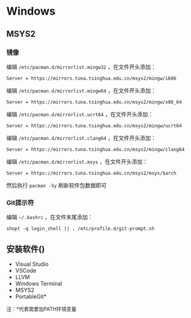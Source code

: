 # Windows

## MSYS2

### 镜像

编辑 `/etc/pacman.d/mirrorlist.mingw32` ，在文件开头添加：
```
Server = https://mirrors.tuna.tsinghua.edu.cn/msys2/mingw/i686
```

编辑 `/etc/pacman.d/mirrorlist.mingw64` ，在文件开头添加：
```
Server = https://mirrors.tuna.tsinghua.edu.cn/msys2/mingw/x86_64
```

编辑 `/etc/pacman.d/mirrorlist.ucrt64` ，在文件开头添加：
```
Server = https://mirrors.tuna.tsinghua.edu.cn/msys2/mingw/ucrt64
```

编辑 `/etc/pacman.d/mirrorlist.clang64` ，在文件开头添加：
```
Server = https://mirrors.tuna.tsinghua.edu.cn/msys2/mingw/clang64
```

编辑 `/etc/pacman.d/mirrorlist.msys` ，在文件开头添加：
```
Server = https://mirrors.tuna.tsinghua.edu.cn/msys2/msys/$arch
```

然后执行 `pacman -Sy` 刷新软件包数据即可

### Git提示符

编辑 `~/.bashrc` ，在文件末尾添加：
```shell
shopt -q login_shell || . /etc/profile.d/git-prompt.sh
```

## 安装软件()
- Visual Studio
- VSCode
- LLVM
- Windows Terminal
- MSYS2
- PortableGit*

<font size=2>注：*代表需要加PATH环境变量<font>
